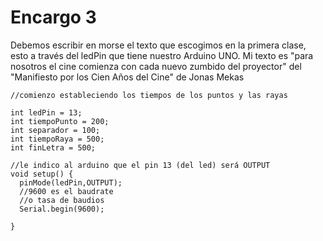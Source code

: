 # Encargo 3
Debemos escribir en morse el texto que escogimos en la primera clase, esto a través del ledPin que tiene nuestro Arduino UNO.
Mi texto es "para nosotros el cine comienza con cada nuevo zumbido del proyector" del "Manifiesto por los Cien Años del Cine" de Jonas Mekas

```
//comienzo estableciendo los tiempos de los puntos y las rayas

int ledPin = 13;
int tiempoPunto = 200;
int separador = 100;
int tiempoRaya = 500;
int finLetra = 500;

//le indico al arduino que el pin 13 (del led) será OUTPUT
void setup() {
  pinMode(ledPin,OUTPUT);
  //9600 es el baudrate
  //o tasa de baudios
  Serial.begin(9600);

}
